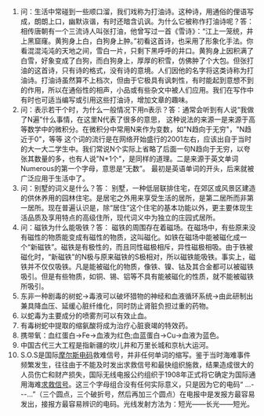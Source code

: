 1. 问：生活中常碰到一些顺口溜，我们戏称为打油诗。这种诗，用通俗的俚语写成，朗朗上口，幽默诙谐，有时还暗含讥讽。为什么它被称作打油诗呢？答：相传唐朝有一个三流诗人叫张打油，他曾写过一首《雪诗》：“江上一笼统，井上黑窟窿。黄狗身上白，白狗身上肿。”初看这首诗，也采用了形象化手法。你看混混沌沌的天地之间，雪白一片，只剩下黑呼呼的井口。黄狗身上因积满了白雪，好象变成了白狗，而白狗身上，厚厚的积雪，仿佛肿了个大包。但张打油的这首诗，只有诗的格式，没有诗的意境。人们因他的名字将这类诗称为打油诗。打油诗虽然算不上档次，但由于它极具有讽刺性，有时能起到意想不到的作用，所以在通俗性的相声，小品或有些杂文中被人们应用。我们在写作中有时也可适当编写或引用这些打油诗，增加文章的趣味。
2. 问：表示若干个时，为什么一般情况下用n表示？答：通常会听到有人说“我做了N遍”什么事情，在这里N代表了很多的意思， 这种说法的来源一是来源于高等数学中的微积分。在微积分中常用N来作为变数，如"N趋向于无穷"，"N趋近于0"，等等 这个词的流行是在网络开始盛行的2001左右，应该出自于当时的大一大二学生中。我们常说N个实际上省略了后面一句N趋向于无穷，以夸张其数量的多，也有人说"N+1个"，是同样的道理。二是来源于英文单词Numerous的第一个字母，意思是“无数”。 最初是英语单词的开头，后来就被广泛应用于生活中了。
3. 问：别墅的词义是什么？答： 别墅，一种低层联排住宅，在郊区或风景区建造的供休养用的园林住宅。是居宅之外用来享受生活的居所，是第二居所而非第一居所。现在普遍认识是，除“居住”这个住宅的基本功能以外，更主要体现生活品质及享用特点的高级住所，现代词义中为独立的庄园式居所。
4. 问：磁铁为什么能吸铁？答： 磁铁的周围存在着磁场。在磁场中，有些原来没有磁性的物质能变成有磁性的物质，这叫磁化。如铁在磁场中能被磁化成一个“新磁铁”。磁铁是有极性的，而且同性磁极相斥，异性磁极相吸。由于铁被磁化时，“新磁铁”的N极与原来磁铁的S极相对，所以磁铁能吸铁。事实上，磁铁并不仅仅吸铁。凡是能被磁化的物质，像铁、镍、钴及其合金都可以被磁铁吸引。但是有些物质，如铜、锡、铝等不具有能被磁化的性质，就不能被磁铁所吸引。
5. 东非一种剧毒的树蛇→毒液可以破坏猎物的神经和血液循环系统→由此研制出兼具降血压、延缓心脏纤维化，同时防止肾脏负担过重的药物。
6. 以蛇毒为主要成分的喷雾剂可以有效止血。
7. 有毒树蛇中提取的缩氨酸将成为治疗心脏衰竭的特效药。
8. 携带氧：血红蛋白→Fe→血液为红色;血蓝蛋白→Cu→血液为蓝色。
9. 中国古代三大工程是指新疆的坎儿井和万里长城和京杭大运河。
10. S.O.S是国际[摩尔斯电码](http://baike.baidu.com/view/84585.htm)救难信号，并非任何单词的缩写。鉴于当时海难事件频繁发生，往往由于不能及时发出求救信号和最快组织施救，结果造成很大的人员伤亡和财产损失，国际无线电报公约组织于1908年正式将它确定为国际通用海难[求救信号](http://baike.baidu.com/view/2811635.htm)。这三个字母组合没有任何实际意义，只是因为它的电码“ ...---...”（三个圆点，三个破折号，然后再加三个圆点）在电报中是发报方最容易发出，接报方最容易辨识的电码。光线发射方法为：短光——长光——短光。